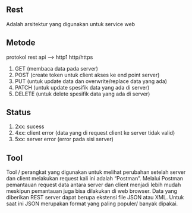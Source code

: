 ## Rest 
Adalah arsitektur yang digunakan untuk service web

## Metode
protokol rest api --> http1
http/https
1. GET (membaca data pada server)
2. POST (create token untuk client akses ke end point server)
3. PUT (untuk update data dan overwrite/replace data yang ada)
4. PATCH (untuk update spesifik data yang ada di server)
5. DELETE (untuk delete spesifik data yang ada di server)

## Status
1. 2xx: sucess
2. 4xx: client error (data yang di request client ke server tidak valid)
3. 5xx: server error (error pada sisi server)

## Tool 
Tool / perangkat yang digunakan untuk melihat perubahan setelah server dan client melakukan request kali ini adalah “Postman”. Melalui Postman pemantauan request data antara server dan client menjadi lebih mudah meskipun pemantauan juga bisa dilakukan di web browser. Data yang diberikan REST server dapat berupa ekstensi file JSON atau XML. Untuk saat ini JSON merupakan format yang paling populer/ banyak dipakai.



